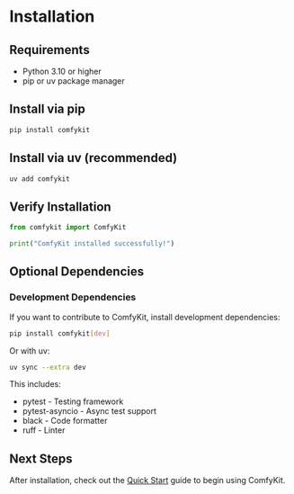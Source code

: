 # Installation

## Requirements

- Python 3.10 or higher
- pip or uv package manager

## Install via pip

```bash
pip install comfykit
```

## Install via uv (recommended)

```bash
uv add comfykit
```

## Verify Installation

```python
from comfykit import ComfyKit

print("ComfyKit installed successfully!")
```

## Optional Dependencies

### Development Dependencies

If you want to contribute to ComfyKit, install development dependencies:

```bash
pip install comfykit[dev]
```

Or with uv:

```bash
uv sync --extra dev
```

This includes:
- pytest - Testing framework
- pytest-asyncio - Async test support
- black - Code formatter
- ruff - Linter

## Next Steps

After installation, check out the [Quick Start](quick-start.md) guide to begin using ComfyKit.

